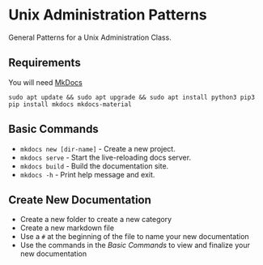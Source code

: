 # Unix Administration Patterns

General Patterns for a Unix Administration Class.


## Requirements

You will need [MkDocs](https://www.mkdocs.org/)

```
sudo apt update && sudo apt upgrade && sudo apt install python3 pip3
pip install mkdocs mkdocs-material
```

## Basic Commands

* `mkdocs new [dir-name]` - Create a new project.
* `mkdocs serve` - Start the live-reloading docs server.
* `mkdocs build` - Build the documentation site.
* `mkdocs -h` - Print help message and exit.

## Create New Documentation

* Create a new folder to create a new category
* Create a new markdown file
* Use a `#` at the beginning of the file to name your new documentation
* Use the commands in the *Basic Commands* to view and finalize your new documentation